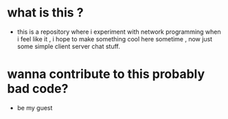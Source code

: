 
# what is this ?
- this is a repository where i experiment with network programming when i feel like it , i hope to make something cool here sometime , now just some simple client server chat stuff.
# wanna contribute to this probably bad code?
- be my guest
